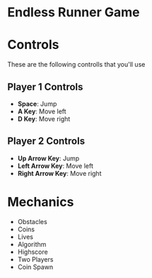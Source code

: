 # Endless Runner Game

# Controls

These are the following controlls that you'll use

## Player 1 Controls
- **Space**: Jump
- **A Key**: Move left
- **D Key**: Move right

## Player 2 Controls
- **Up Arrow Key**: Jump
- **Left Arrow Key**: Move left
- **Right Arrow Key**: Move right

# Mechanics

-  Obstacles
-  Coins
-  Lives 
-  Algorithm 
-  Highscore
-  Two Players 
-  Coin Spawn 
